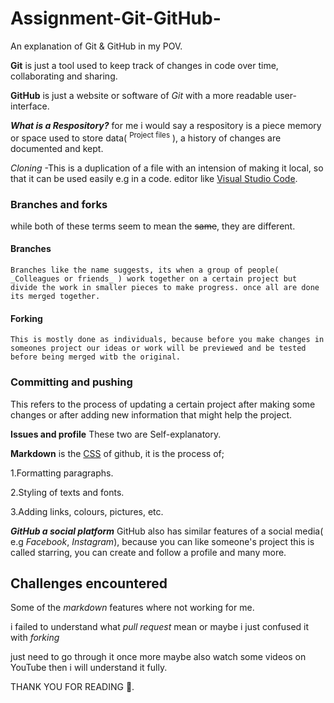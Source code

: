 # Assignment-Git-GitHub-
An explanation of Git &amp; GitHub in my POV. 

**Git** is just a tool used to keep track of changes in code over time, collaborating and sharing. 

**GitHub** is just a website or software of _Git_ with a more readable user-interface.

_**What is a Respository?**_ for me i would say a respository is a piece memory or space used to store data( <sup>Project files</sup> ), a history of changes are documented and kept. 

*Cloning*
	-This is a duplication of a file with an intension of making it local, so that it can be used easily e.g in a code. 
editor like [Visual Studio Code](https://code.visualstudio.com/).

### Branches and forks
while both of these terms seem to mean the ~~same~~, they are different. 
#### Branches
	Branches like the name suggests, its when a group of people( _Colleagues or friends_ ) work together on a certain project but divide the work in smaller pieces to make progress. once all are done its merged together. 
#### Forking
	This is mostly done as individuals, because before you make changes in someones project our ideas or work will be previewed and be tested before being merged witb the original. 
### Committing and pushing
This refers to the process of updating a certain project after making some changes or after adding new information that might help the project. 

**Issues and profile** These two are Self-explanatory. 

**Markdown** is the [CSS](https://en.m.wikipedia.org/wiki/CSS) of github, it is the process of;

1.Formatting paragraphs. 

2.Styling of texts and fonts. 

3.Adding links, colours, pictures, etc. 

 ***GitHub a social platform*** GitHub also has similar features of a social media( e.g *Facebook*, *Instagram*), because you can like someone's project this is called starring, you can create and follow a profile and many more. 

## Challenges encountered 
Some of the *markdown* features where not working for me. 

i failed to understand what *pull request* mean or maybe i just confused it with *forking*

just need to go through it once more maybe also watch some videos on YouTube then i will understand it fully. 

<!-- Am ready for the critics XD -->

THANK YOU FOR READING 📖. 
